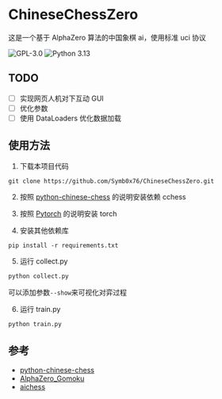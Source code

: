 # ChineseChessZero

这是一个基于 AlphaZero 算法的中国象棋 ai，使用标准 uci 协议

![GPL-3.0](https://img.shields.io/github/license/Symb0x76/ChineseChessZero?style=plastic)
![Python 3.13](https://img.shields.io/badge/Python-3.13-blue?style=plastic)

## TODO

-   [ ] 实现网页人机对下互动 GUI
-   [ ] 优化参数
-   [ ] 使用 DataLoaders 优化数据加载

## 使用方法

1.  下载本项目代码

```git
git clone https://github.com/Symb0x76/ChineseChessZero.git
```

2.  按照 [python-chinese-chess](https://github.com/windshadow233/python-chinese-chess) 的说明安装依赖 cchess

3.  按照 [Pytorch](https://pytorch.org) 的说明安装 torch

4.  安装其他依赖库

```pip
pip install -r requirements.txt
```

5.  运行 collect.py

```python
python collect.py
```

可以添加参数`--show`来可视化对弈过程

6.  运行 train.py

```python
python train.py
```

## 参考

-   [python-chinese-chess](https://github.com/windshadow233/python-chinese-chess)
-   [AlphaZero_Gomoku](https://github.com/junxiaosong/AlphaZero_Gomoku)
-   [aichess](https://github.com/tensorfly-gpu/aichess)
